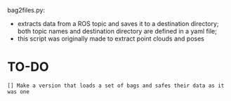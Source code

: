bag2files.py: 
 - extracts data from a ROS topic and saves it to a destination directory; both topic names and destination directory are defined in a yaml file;
 - this script was originally made to extract point clouds and poses 

# TO-DO
    [] Make a version that loads a set of bags and safes their data as it was one